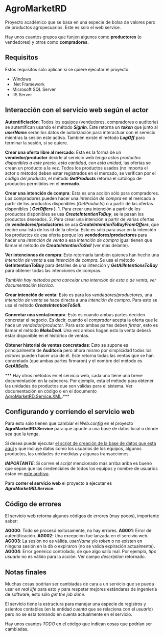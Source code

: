 # AgroMarketRD

Proyecto académico que se basa en una especie de bolsa de valores pero de productos agropecuarios. Este es solo el web service.

Hay unos cuantos grupos que funjen algunos como **productores** (o vendedores) y otros como **compradores**.

## Requisitos ##

Estos requisitos sólo aplican si se quiere ejecutar el proyecto.

* Windows
* .Net Framework
* Microsoft SQL Server
* IIS Server 

## Interacción con el servicio web según el actor ##

**Autentificiación**: Todos los equipos (vendedores, compradores o auditoría) se autentifican usando el método ***SignIn***. 
Este retorna un ***token*** que junto al ***userName*** serán los datos de autorización para interactuar con el servicio mientras
la sesión este activa. También existe el método ***LogOff***  para terminar la sesión, si se quiere.

**Crear una oferta libre al mercado**: Esta es la forma de un **vendedor/productor** decirle al servicio web 
*tengo estos productos disponibles a este precio, esta cantidad, con esta unidad*, las ofertas se crean un producto a la vez.
Todos los productos usados (no importa el actor o método) deben estar registrados en el mercado, se verifican por el *código del producto*, el método ***GetProducts***
retorna el católogo de productos permitidos en el **mercado**.

**Crear una intención de compra**: Esta es una acción sólo para compradores. Los compradores pueden hacer una *intención de compra*
en el mercado a partir de los productos disponibles (*GetProducts*) o a partir de las ofertas disponibles ( ***GetOffers*** ). 
    1. Para crear una intención a partir de los productos disponibles se usa ***CreateIntentionToBuy***, se le pasan los productos deseados.
    2. Para crear una intención a partir de varias ofertas de **vendedores/productores** se usa ***CreateIntentionToBuyFromOffers***, que recibe
    una lista de los id de la oferta. Esto es sólo para usar en la intención los productos de esa oferta porque los **vendedores/productores** 
    para hacer una *intención de venta* a esa *intención de compra* igual tienen que llamar el método de ***CreateIntentionToSell*** (ver más delante).

**Ver intenciones de compra**: Esto retornaría también quienes han hecho una *intención de venta* a esa *intención de compra*. Se usa el método **GetIntentionToBuy**
para detalles de una intención y ***GetAllIntentionsToBuy*** para obtener todas las intenciones de compras.

*También hay métodos para cancelar una intención de esta o de venta, ver documentación técnica*.

**Crear intención de venta**: Esto es para los *vendedores/productores*, una *intención de venta* se hace directa a una *intención de compra*. Para esto
se usa el método ***CreateIntentionToSell***.

**Concretar una venta/compra**: Esto es cuando ambas partes deciden concretar el negocio. Es decir, cuando el *comprador* acepta la oferta que le hace un
*vendedor/productor*. Para esto ambas partes deben *firmar*, esto es llamar el método ***MakeDeal***. Una vez ambos hagan esto la venta deberá estar disponible en 
el histórico de ventas.

**Obtener historial de ventas concretadas**: Esto se supone es principalmente de **Auditoría** pero ahora mismo por simplicidad todos los 
*actores* pueden hacer uso de él. Este retorna todas las ventas que se han concretado (que ambas partes firmaron) y el nombre del método es ***GetAllSells***.

*** Hay otros métodos en el servicio web, cada uno tiene una breve documentación en la cabecera. Por ejemplo, esta el método para obtener las unidades 
de productos que son válidas para el sistema. Ver documentación en código o en el documento [AgroMarketRD.Service.XML](https://raw.githubusercontent.com/aljavier/agromarketRD/master/Recursos/AgroMarketRD.Service.XML).***

## Configurando y corriendo el servicio web ##

Para esto sólo tienen que cambiar el *Web.config* en el proyecto **AgroMarketRD.Service** para que apunte a una base de datos local o dónde
sea que la tenga.

Si desea puede ejecutar [el script de creación de la base de datos que esta aquí](https://github.com/aljavier/agromarketRD/blob/master/Recursos/script_database.sql) y que incluye
datos como los usuarios de los equipos, algunos productos, las unidades de medidas y algunas transacciones.

***IMPORTANTE***: Si corren el *script* mencionado más arriba ariba es bueno que sepan que las credenciales de 
todos los equipos y nombre de usuarios estan en [este archivo](https://raw.githubusercontent.com/aljavier/agromarketRD/master/Recursos/equipos_itos.txt).

Para **correr el servicio web** el proyecto a ejecutar es ***AgroMarketRD.Service***.

## Código de errores ##

El servicio web retorna algunos códigos de errores (muy pocos), importante saber:

**AG000**: Todo se procesó exitosamente, no hay errores. 
**AG001**: Error de autentificación.
**AG002**: Una excepción fue lanzada en el sercivio web.
**AG003**: La sesión no es válida. *userName* y/o *token* o no existen en ninguna sesión en la db o expiraron (no se valida expiración actualmente).
**AG004**: Error genérico controlado, de que algo salío mal. Por ejemplo, *tipo usuario* no es válido para la acción. Ver campo *description* retornado.

## Notas finales ##

Muchas cosas podrían ser cambiadas de cara a un servicio que se pueda usar en *real life* para esto y para
respetar mejores estándares de ingeniería de software, esto sólo *get the job done*.

El servicio tiene la estructura para manejar una especie de registros y asientos contables (en la entidad *cuenta* 
que se relaciona con el *usuario*) pero no se esta tomando en cuenta actualmente en el servicio.

Hay unos cuantos *TODO* en el código que indican cosas que podrían ser cambiadas.



